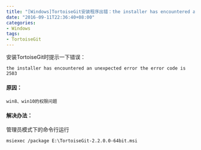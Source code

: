 ```yaml
---
title: "[Windows]TortoiseGit安装程序出错：the installer has encountered an unexpected error the error code is 2503"
date: "2016-09-11T22:36:40+08:00"
categories:
- Windows
tags:
- TortoiseGit
---
```


安装TortoiseGit时提示一下错误：

    the installer has encountered an unexpected error the error code is 2503

#### 原因：
`win8、win10的权限问题`

#### 解决办法：
管理员模式下的命令行运行 

    msiexec /package E:\TortoiseGit-2.2.0.0-64bit.msi